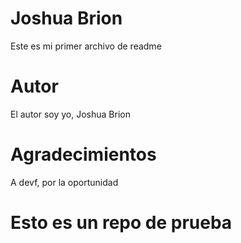 # Joshua Brion
Este es mi primer archivo de readme

# Autor
El autor soy yo, Joshua Brion

# Agradecimientos
A devf, por la oportunidad

# Esto es un repo de prueba